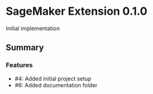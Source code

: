 # SageMaker Extension 0.1.0

Initial implementation

## Summary

### Features

  - #4: Added initial project setup
  - #6: Added documentation folder 


    